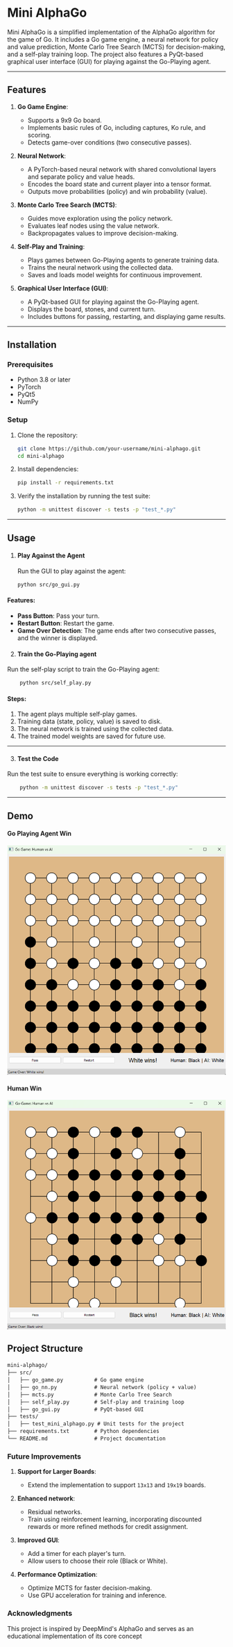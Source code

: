 # Mini AlphaGo

Mini AlphaGo is a simplified implementation of the AlphaGo algorithm for the game of Go. It includes a Go game engine, a neural network for policy and value prediction, Monte Carlo Tree Search (MCTS) for decision-making, and a self-play training loop. The project also features a PyQt-based graphical user interface (GUI) for playing against the Go-Playing agent.

---

## Features

1. **Go Game Engine**:
   - Supports a 9x9 Go board.
   - Implements basic rules of Go, including captures, Ko rule, and scoring.
   - Detects game-over conditions (two consecutive passes).

2. **Neural Network**:
   - A PyTorch-based neural network with shared convolutional layers and separate policy and value heads.
   - Encodes the board state and current player into a tensor format.
   - Outputs move probabilities (policy) and win probability (value).

3. **Monte Carlo Tree Search (MCTS)**:
   - Guides move exploration using the policy network.
   - Evaluates leaf nodes using the value network.
   - Backpropagates values to improve decision-making.

4. **Self-Play and Training**:
   - Plays games between Go-Playing agents to generate training data.
   - Trains the neural network using the collected data.
   - Saves and loads model weights for continuous improvement.

5. **Graphical User Interface (GUI)**:
   - A PyQt-based GUI for playing against the Go-Playing agent.
   - Displays the board, stones, and current turn.
   - Includes buttons for passing, restarting, and displaying game results.

---

## Installation

### Prerequisites
- Python 3.8 or later
- PyTorch
- PyQt5
- NumPy

### Setup
1. Clone the repository:
   ```bash
   git clone https://github.com/your-username/mini-alphago.git
   cd mini-alphago 
   ```

2. Install dependencies:
   ```bash
   pip install -r requirements.txt
   ```

3. Verify the installation by running the test suite:
   ```bash
   python -m unittest discover -s tests -p "test_*.py"
   ```
---
## Usage
1. ####  Play Against the Agent
    Run the GUI to play against the agent:
    ```bash
    python src/go_gui.py
    ```

#### Features:
- **Pass Button**: Pass your turn.
- **Restart Button**: Restart the game.
- **Game Over Detection**: The game ends after two consecutive passes, and the winner is displayed.

2. #### Train the Go-Playing agent
Run the self-play script to train the Go-Playing agent:
```bash
    python src/self_play.py
```

#### Steps:
1. The agent plays multiple self-play games.
2. Training data (state, policy, value) is saved to disk.
3. The neural network is trained using the collected data.
4. The trained model weights are saved for future use.

---

3. ####  Test the Code
Run the test suite to ensure everything is working correctly:

```bash
    python -m unittest discover -s tests -p "test_*.py"
```

---


## Demo

#### Go Playing Agent Win
![Go Playing Agent Win](public/white_win_go2.png)


#### Human Win

![Human Win](public/black_wins_go.png)

## Project Structure

```markdown
mini-alphago/
├── src/
│   ├── go_game.py          # Go game engine
│   ├── go_nn.py            # Neural network (policy + value)
│   ├── mcts.py             # Monte Carlo Tree Search
│   ├── self_play.py        # Self-play and training loop
│   ├── go_gui.py           # PyQt-based GUI
├── tests/
│   ├── test_mini_alphago.py # Unit tests for the project
├── requirements.txt        # Python dependencies
└── README.md               # Project documentation
```
### Future Improvements
1. **Support for Larger Boards**:

    - Extend the implementation to support `13x13` and `19x19` boards.
2. **Enhanced network**:
    - Residual networks.
    - Train using reinforcement learning, incorporating discounted rewards or more refined methods for  credit assignment.
3. **Improved GUI**:

    - Add a timer for each player's turn.
    - Allow users to choose their role (Black or White).
4. **Performance Optimization**:
    - Optimize MCTS for faster decision-making.
    - Use GPU acceleration for training and inference.



### Acknowledgments
This project is inspired by DeepMind's AlphaGo and serves as an educational implementation of its core concept